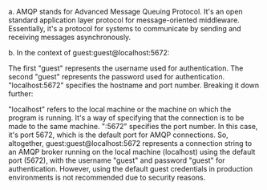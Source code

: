 
a. AMQP stands for Advanced Message Queuing Protocol. It's an open standard application layer protocol for message-oriented middleware. Essentially, it's a protocol for systems to communicate by sending and receiving messages asynchronously.

b. In the context of guest:guest@localhost:5672:

The first "guest" represents the username used for authentication.
The second "guest" represents the password used for authentication.
"localhost:5672" specifies the hostname and port number.
Breaking it down further:

"localhost" refers to the local machine or the machine on which the program is running. It's a way of specifying that the connection is to be made to the same machine.
":5672" specifies the port number. In this case, it's port 5672, which is the default port for AMQP connections.
So, altogether, guest:guest@localhost:5672 represents a connection string to an AMQP broker running on the local machine (localhost) using the default port (5672), with the username "guest" and password "guest" for authentication. However, using the default guest credentials in production environments is not recommended due to security reasons.

